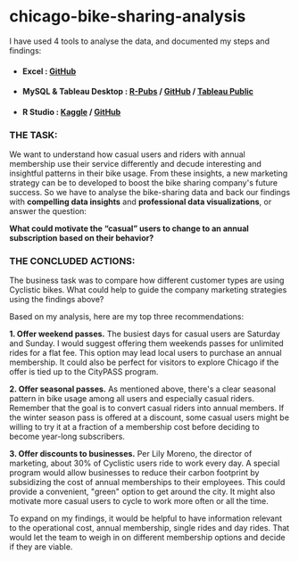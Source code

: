 # chicago-bike-sharing-analysis

I have used 4 tools to analyse the data, and documented my steps and findings:

- #### **Excel :**  [GitHub]()
- #### **MySQL & Tableau Desktop :**  [R-Pubs](https://rpubs.com/Avneesh/928547) / [GitHub](https://github.com/av-neesh/chicago-bikes-analysis/tree/main/SQL%2BTableau-analysis) / [Tableau Public](https://public.tableau.com/app/profile/avneesh.)
- #### **R Studio :**  [Kaggle](https://www.kaggle.com/code/avneeshsingh19/chicago-bikeshare-analysis) / [GitHub](https://github.com/av-neesh/chicago-bikes-analysis/tree/main/R-analysis)

### **THE TASK:**

We want to understand how casual users and riders with annual membership use their service differently and decude interesting and insightful patterns in their bike usage. From these insights, a new marketing strategy can be to developed to boost the bike sharing company's future success.
So we have to analyse the bike-sharing data and back our findings with **compelling data insights** and **professional data visualizations**, or answer the question:

**What could motivate the “casual” users to change to an annual subscription based on their behavior?**

### **THE CONCLUDED ACTIONS:**

The business task was to compare how different customer types are using Cyclistic bikes. What could help to guide the company marketing strategies using the findings above?

Based on my analysis, here are my top three recommendations:

**1. Offer weekend passes.**
The busiest days for casual users are Saturday and Sunday. I would suggest offering them weekends passes for unlimited rides for a flat fee. This option may lead local users to purchase an annual membership. It could also be perfect for visitors to explore Chicago if the offer is tied up to the CityPASS program.

**2. Offer seasonal passes.**
As mentioned above, there's a clear seasonal pattern in bike usage among all users and especially casual riders. Remember that the goal is to convert casual riders into annual members. If the winter season pass is offered at a discount, some casual users might be willing to try it at a fraction of a membership cost before deciding to become year-long subscribers.

**3. Offer discounts to businesses.**
Per Lily Moreno, the director of marketing, about 30% of Cyclistic users ride to work every day. A special program would allow businesses to reduce their carbon footprint by subsidizing the cost of annual memberships to their employees. This could provide a convenient, "green" option to get around the city. It might also motivate more casual users to cycle to work more often or all the time.

To expand on my findings, it would be helpful to have information relevant to the operational cost, annual membership, single rides and day rides. That would let the team to weigh in on different membership options and decide if they are viable.
